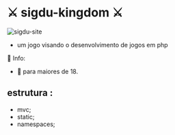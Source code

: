 # ⚔️ sigdu-kingdom ⚔️
<img src="https://i.ibb.co/8jBQqK1/sigdu-site.png" alt="sigdu-site" border="0">

- um jogo visando o desenvolvimento de jogos em php   

📝 Info:

- 🔞 para maiores de 18.

## estrutura :
 - mvc;
 - static;
 - namespaces;



 
